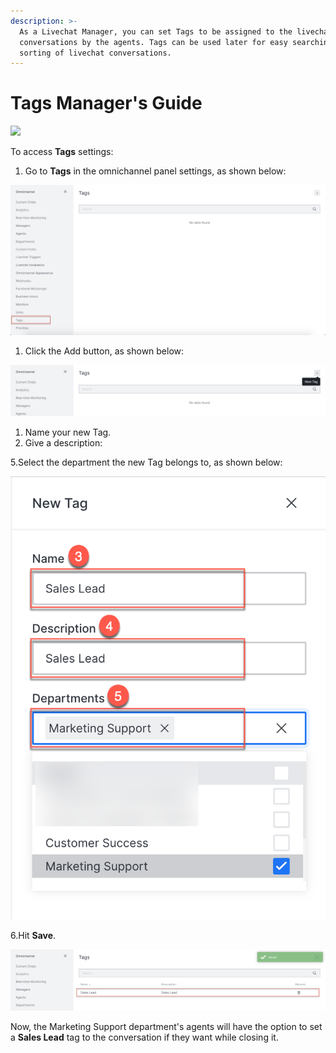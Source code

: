 ```yaml
---
description: >-
  As a Livechat Manager, you can set Tags to be assigned to the livechat
  conversations by the agents. Tags can be used later for easy searching and
  sorting of livechat conversations.
---
```


# Tags Manager's Guide

![](<../../.gitbook/assets/2021-06-10\_22-31-38 (3) (3) (3) (3) (3) (3) (3) (3) (3) (2) (3) (1) (1) (1) (12) (10) (21) (1).jpg>)

To access **Tags** settings:

1. Go to **Tags** in the omnichannel panel settings, as shown below:

![](<../../.gitbook/assets/0 (15).png>)

1. Click the Add button, as shown below:

![](<../../.gitbook/assets/1 (15).png>)

1. Name your new Tag.
2. Give a description:

5.Select the department the new Tag belongs to, as shown below:

![](<../../.gitbook/assets/2 (14).png>)

6.Hit **Save**.

![](<../../.gitbook/assets/3 (14) (1).png>)

Now, the Marketing Support department's agents will have the option to set a **Sales Lead** tag to the conversation if they want while closing it.
